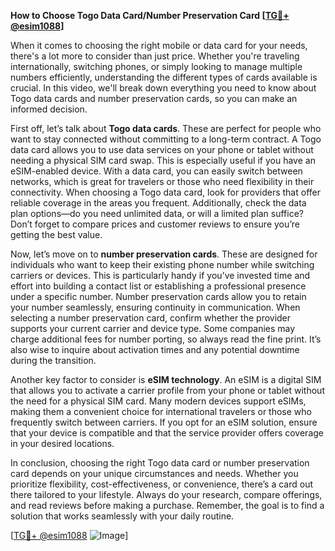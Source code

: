 **How to Choose Togo Data Card/Number Preservation Card [[TG💪+ @esim1088](https://t.me/s/esim1088)]**

When it comes to choosing the right mobile or data card for your needs, there's a lot more to consider than just price. Whether you're traveling internationally, switching phones, or simply looking to manage multiple numbers efficiently, understanding the different types of cards available is crucial. In this video, we'll break down everything you need to know about Togo data cards and number preservation cards, so you can make an informed decision.

First off, let’s talk about **Togo data cards**. These are perfect for people who want to stay connected without committing to a long-term contract. A Togo data card allows you to use data services on your phone or tablet without needing a physical SIM card swap. This is especially useful if you have an eSIM-enabled device. With a data card, you can easily switch between networks, which is great for travelers or those who need flexibility in their connectivity. When choosing a Togo data card, look for providers that offer reliable coverage in the areas you frequent. Additionally, check the data plan options—do you need unlimited data, or will a limited plan suffice? Don’t forget to compare prices and customer reviews to ensure you’re getting the best value.

Now, let’s move on to **number preservation cards**. These are designed for individuals who want to keep their existing phone number while switching carriers or devices. This is particularly handy if you’ve invested time and effort into building a contact list or establishing a professional presence under a specific number. Number preservation cards allow you to retain your number seamlessly, ensuring continuity in communication. When selecting a number preservation card, confirm whether the provider supports your current carrier and device type. Some companies may charge additional fees for number porting, so always read the fine print. It’s also wise to inquire about activation times and any potential downtime during the transition.

Another key factor to consider is **eSIM technology**. An eSIM is a digital SIM that allows you to activate a carrier profile from your phone or tablet without the need for a physical SIM card. Many modern devices support eSIMs, making them a convenient choice for international travelers or those who frequently switch between carriers. If you opt for an eSIM solution, ensure that your device is compatible and that the service provider offers coverage in your desired locations.

In conclusion, choosing the right Togo data card or number preservation card depends on your unique circumstances and needs. Whether you prioritize flexibility, cost-effectiveness, or convenience, there’s a card out there tailored to your lifestyle. Always do your research, compare offerings, and read reviews before making a purchase. Remember, the goal is to find a solution that works seamlessly with your daily routine.

[[TG💪+ @esim1088](https://t.me/s/esim1088) ![Image](https://i.postimg.cc/Y0z9fWf4/image.png)]
